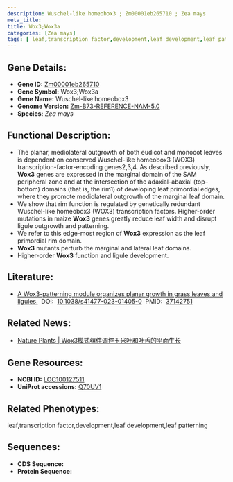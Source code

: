 ```yaml
---
description: Wuschel-like homeobox3 ; Zm00001eb265710 ; Zea mays
meta_title:
title: Wox3;Wox3a
categories: [Zea mays]
tags: [ leaf,transcription factor,development,leaf development,leaf patterning ]
---
```


## Gene Details:
- **Gene ID:**	[Zm00001eb265710]()
- **Gene Symbol:** Wox3;Wox3a
- **Gene Name:** Wuschel-like homeobox3
- **Genome Version:** [Zm-B73-REFERENCE-NAM-5.0]()
- **Species:** *Zea mays*

## Functional Description:
   - The planar, mediolateral outgrowth of both eudicot and monocot leaves is dependent on conserved Wuschel-like homeobox3 (WOX3) transcription-factor-encoding genes2,3,4. As described previously, **Wox3** genes are expressed in the marginal domain of the SAM peripheral zone and at the intersection of the adaxial–abaxial (top–bottom) domains (that is, the rim1) of developing leaf primordial edges, where they promote mediolateral outgrowth of the marginal leaf domain.
   - We show that rim function is regulated by genetically redundant Wuschel-like homeobox3 (WOX3) transcription factors. Higher-order mutations in maize **Wox3** genes greatly reduce leaf width and disrupt ligule outgrowth and patterning.
   - We refer to this edge-most region of **Wox3** expression as the leaf primordial rim domain.
   - **Wox3** mutants perturb the marginal and lateral leaf domains.
   - Higher-order **Wox3** function and ligule development.

## Literature:
   - [A Wox3-patterning module organizes planar growth in grass leaves and ligules.]( https://www.nature.com/articles/s41477-023-01405-0)&nbsp;&nbsp;DOI:&nbsp;&nbsp;[10.1038/s41477-023-01405-0](https://www.nature.com/articles/s41477-023-01405-0)&nbsp;&nbsp;PMID:&nbsp;&nbsp;[37142751](https://pubmed.ncbi.nlm.nih.gov/37142751/)

## Related News:
   - [Nature Plants | Wox3模式组件调控玉米叶和叶舌的平面生长](https://mp.weixin.qq.com/s/0tB46JlJRvYp9gctSzD4Dw)

## Gene Resources:
- **NCBI ID:** [LOC100127511](https://www.ncbi.nlm.nih.gov/gene/?term=LOC100127511)
- **UniProt accessions:** [Q70UV1](https://www.uniprot.org/uniprotkb/Q70UV1/entry)

## Related Phenotypes:
leaf,transcription factor,development,leaf development,leaf patterning

## Sequences:
- **CDS Sequence:**
- **Protein Sequence:**
